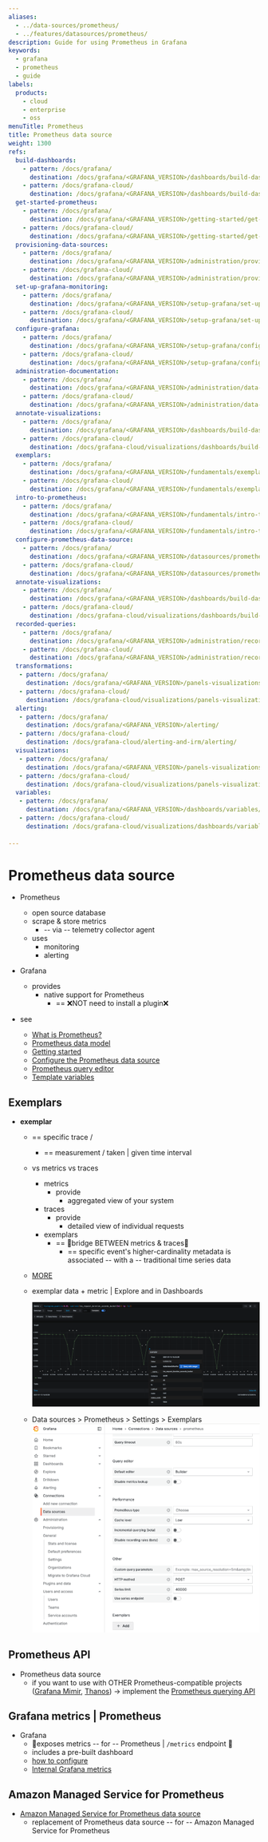 ```yaml
---
aliases:
  - ../data-sources/prometheus/
  - ../features/datasources/prometheus/
description: Guide for using Prometheus in Grafana
keywords:
  - grafana
  - prometheus
  - guide
labels:
  products:
    - cloud
    - enterprise
    - oss
menuTitle: Prometheus
title: Prometheus data source
weight: 1300
refs:
  build-dashboards:
    - pattern: /docs/grafana/
      destination: /docs/grafana/<GRAFANA_VERSION>/dashboards/build-dashboards/
    - pattern: /docs/grafana-cloud/
      destination: /docs/grafana/<GRAFANA_VERSION>/dashboards/build-dashboards/
  get-started-prometheus:
    - pattern: /docs/grafana/
      destination: /docs/grafana/<GRAFANA_VERSION>/getting-started/get-started-grafana-prometheus/#get-started-with-grafana-and-prometheus
    - pattern: /docs/grafana-cloud/
      destination: /docs/grafana/<GRAFANA_VERSION>/getting-started/get-started-grafana-prometheus/#get-started-with-grafana-and-prometheus
  provisioning-data-sources:
    - pattern: /docs/grafana/
      destination: /docs/grafana/<GRAFANA_VERSION>/administration/provisioning/#data-sources
    - pattern: /docs/grafana-cloud/
      destination: /docs/grafana/<GRAFANA_VERSION>/administration/provisioning/#data-sources
  set-up-grafana-monitoring:
    - pattern: /docs/grafana/
      destination: /docs/grafana/<GRAFANA_VERSION>/setup-grafana/set-up-grafana-monitoring/
    - pattern: /docs/grafana-cloud/
      destination: /docs/grafana/<GRAFANA_VERSION>/setup-grafana/set-up-grafana-monitoring/
  configure-grafana:
    - pattern: /docs/grafana/
      destination: /docs/grafana/<GRAFANA_VERSION>/setup-grafana/configure-grafana/
    - pattern: /docs/grafana-cloud/
      destination: /docs/grafana/<GRAFANA_VERSION>/setup-grafana/configure-grafana/
  administration-documentation:
    - pattern: /docs/grafana/
      destination: /docs/grafana/<GRAFANA_VERSION>/administration/data-source-management/
    - pattern: /docs/grafana-cloud/
      destination: /docs/grafana/<GRAFANA_VERSION>/administration/data-source-management/
  annotate-visualizations:
    - pattern: /docs/grafana/
      destination: /docs/grafana/<GRAFANA_VERSION>/dashboards/build-dashboards/annotate-visualizations/
    - pattern: /docs/grafana-cloud/
      destination: /docs/grafana-cloud/visualizations/dashboards/build-dashboards/annotate-visualizations/
  exemplars:
    - pattern: /docs/grafana/
      destination: /docs/grafana/<GRAFANA_VERSION>/fundamentals/exemplars/
    - pattern: /docs/grafana-cloud/
      destination: /docs/grafana/<GRAFANA_VERSION>/fundamentals/exemplars/
  intro-to-prometheus:
    - pattern: /docs/grafana/
      destination: /docs/grafana/<GRAFANA_VERSION>/fundamentals/intro-to-prometheus/
    - pattern: /docs/grafana-cloud/
      destination: /docs/grafana/<GRAFANA_VERSION>/fundamentals/intro-to-prometheus/
  configure-prometheus-data-source:
    - pattern: /docs/grafana/
      destination: /docs/grafana/<GRAFANA_VERSION>/datasources/prometheus/configure
    - pattern: /docs/grafana-cloud/
      destination: /docs/grafana/<GRAFANA_VERSION>/datasources/prometheus/configure
  annotate-visualizations:
    - pattern: /docs/grafana/
      destination: /docs/grafana/<GRAFANA_VERSION>/dashboards/build-dashboards/annotate-visualizations/
    - pattern: /docs/grafana-cloud/
      destination: /docs/grafana-cloud/visualizations/dashboards/build-dashboards/annotate-visualizations/
  recorded-queries:
    - pattern: /docs/grafana/
      destination: /docs/grafana/<GRAFANA_VERSION>/administration/recorded-queries/
    - pattern: /docs/grafana-cloud/
      destination: /docs/grafana/<GRAFANA_VERSION>/administration/recorded-queries/
  transformations:
   - pattern: /docs/grafana/
     destination: /docs/grafana/<GRAFANA_VERSION>/panels-visualizations/query-transform-data/transform-data/
   - pattern: /docs/grafana-cloud/
     destination: /docs/grafana-cloud/visualizations/panels-visualizations/query-transform-data/transform-data/
  alerting:
   - pattern: /docs/grafana/
     destination: /docs/grafana/<GRAFANA_VERSION>/alerting/
   - pattern: /docs/grafana-cloud/
     destination: /docs/grafana-cloud/alerting-and-irm/alerting/
  visualizations:
   - pattern: /docs/grafana/
     destination: /docs/grafana/<GRAFANA_VERSION>/panels-visualizations/visualizations/
   - pattern: /docs/grafana-cloud/
     destination: /docs/grafana-cloud/visualizations/panels-visualizations/visualizations/
  variables:
   - pattern: /docs/grafana/
     destination: /docs/grafana/<GRAFANA_VERSION>/dashboards/variables/
   - pattern: /docs/grafana-cloud/
     destination: /docs/grafana-cloud/visualizations/dashboards/variables/

---
```


# Prometheus data source

* Prometheus
  * open source database
  * scrape & store metrics
    * -- via -- telemetry collector agent
  * uses
    * monitoring
    * alerting

* Grafana
  * provides
    * native support for Prometheus
      * == ❌NOT need to install a plugin❌

* see
  - [What is Prometheus?](ref:intro-to-prometheus)
  - [Prometheus data model](https://prometheus.io/docs/concepts/data_model/)
  - [Getting started](https://prometheus.io/docs/prometheus/latest/getting_started/)
  - [Configure the Prometheus data source](ref:configure-prometheus-data-source)
  - [Prometheus query editor](query-editor/)
  - [Template variables](template-variables/)

## Exemplars

* **exemplar**
  * == specific trace / 
    * == measurement / taken | given time interval
  * vs metrics vs traces
    * metrics
      * provide
        * aggregated view of your system
    * traces
      * provide
        * detailed view of individual requests
    * exemplars
      * == 👀bridge BETWEEN metrics & traces👀
        * == specific event's higher-cardinality metadata is associated -- with a -- traditional time series data
  * [MORE](ref:exemplars)
  * exemplar data + metric | Explore and in Dashboards

    ![](exemplarVisualization.png)
  * Data sources > Prometheus > Settings > Exemplars
    ![](exemplarsConfiguration.png)

## Prometheus API

* Prometheus data source
  * if you want to use with OTHER Prometheus-compatible projects ([Grafana Mimir](/docs/mimir/latest/), [Thanos](https://thanos.io/tip/components/query.md/)) -> implement the [Prometheus querying API](https://prometheus.io/docs/prometheus/latest/querying/api/)

## Grafana metrics | Prometheus

* Grafana 
  * 👀exposes metrics -- for -- Prometheus | `/metrics` endpoint 👀
  * includes a pre-built dashboard
  * [how to configure](ref:configure-prometheus-data-source)
  * [Internal Grafana metrics](ref:set-up-grafana-monitoring)

## Amazon Managed Service for Prometheus

* [Amazon Managed Service for Prometheus data source](https://grafana.com/grafana/plugins/grafana-amazonprometheus-datasource/)
  * replacement of Prometheus data source -- for -- Amazon Managed Service for Prometheus

